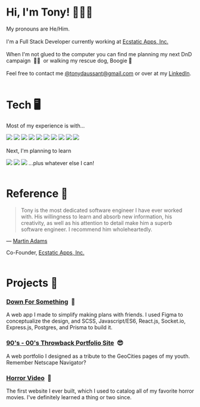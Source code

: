 # Hi, I'm Tony! 🙋🏻‍♂️

My pronouns are He/Him. 
<br></br>
I'm a Full Stack Developer currently working at [Ecstatic Apps, Inc.](https://ecstatic.com/)
<br></br>
When I'm not glued to the computer you can find me planning my next DnD campaign&nbsp; :mage_man:&nbsp; or walking my rescue dog, Boogie :dog: 
<br></br>
Feel free to contact me [@tonydaussant@gmail.com](mailto:tonydaussant@gmail.com) or over at my [LinkedIn](https://www.linkedin.com/in/tony-aussant/).
<br></br>
# Tech :desktop_computer:
Most of my experience is with...

![](https://img.shields.io/badge/-React-61DAFB?logo=react&style=flat&logoColor=black) ![](https://img.shields.io/badge/-JavaScript-F7DF1E?logo=javascript&style=flat&logoColor=black) ![](https://img.shields.io/badge/-CSS3-1572B6?logo=css3&style=flat) ![](https://img.shields.io/badge/-HTML5-E34F26?logo=html5&style=flat&logoColor=white) ![](https://img.shields.io/badge/-Next.js-000000?logo=next.js&style=flat) ![](https://img.shields.io/badge/-Node.js-339933?logo=node.js&style=flat&logoColor=white) ![](https://img.shields.io/badge/-Prisma-2D3748?logo=prisma&style=flat) ![](https://img.shields.io/badge/-Vercel-000000?logo=vercel&style=flat) ![](https://img.shields.io/badge/-Tailwind%20CSS-06B6D4?logo=tailwind-css&style=flat&logoColor=white) ![](https://img.shields.io/badge/-PlanetScale-000000?logo=planetscale&style=flat)
<br></br> 
Next, I'm planning to learn

![](https://img.shields.io/badge/-TypeScript-3178C6?logo=typescript&style=flat&logoColor=white) ![](https://img.shields.io/badge/-MongoDB-47A248?logo=mongodb&style=flat&logoColor=white) ![](https://img.shields.io/badge/-Vue.js-4FC08D?logo=vue.js&style=flat&logoColor=white) ...plus whatever else I can!
<br></br>
# Reference :speech_balloon:
> Tony is the most dedicated software engineer I have ever worked with. His willingness to learn and absorb new information, his creativity, as well as his attention to detail make him a superb software engineer. I recommend him wholeheartedly.

— [Martin Adams](https://github.com/heymartinadams)

Co-Founder,
[Ecstatic Apps, Inc.](https://ecstatic.com/)
<br></br>
# Projects :rocket: 

### [Down For Something](https://github.com/tonyaussant/downforsomething.com)&nbsp; :tada:

A web app I made to simplify making plans with friends. I used Figma to conceptualize the design, and SCSS, Javascript/ES6, React.js, Socket.io, Express.js, Postgres, and Prisma to build it.

### [90's - 00's Throwback Portfolio Site](https://portfolio.tonyaussant.com/)&nbsp; 😎

A web portfolio I designed as a tribute to the GeoCities pages of my youth. Remember Netscape Navigator?

### [Horror Video](https://horrorvideo.tonyaussant.com/)&nbsp; :ghost:

The first website I ever built, which I used to catalog all of my favorite horror movies. I've definitely learned a thing or two since. 
